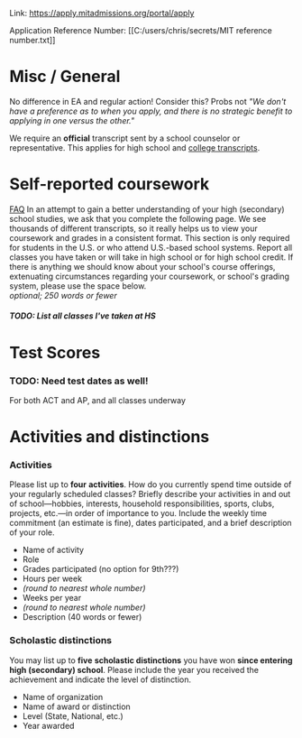 Link: https://apply.mitadmissions.org/portal/apply

Application Reference Number: [[C:/users/chris/secrets/MIT reference number.txt]]


# Misc / General
No difference in EA and regular action! Consider this? Probs not
*"We don't have a preference as to when you apply, and there is no strategic benefit to applying in one versus the other."*

We require an **official** transcript sent by a school counselor or representative. This applies for high school and [college transcripts](https://mitadmissions.org/help/faq/college-transcripts/).


# Self-reported coursework
[FAQ](https://mitadmissions.org/help/faq/self-reported-coursework/)
In an attempt to gain a better understanding of your high (secondary) school studies, we ask that you complete the following page. We see thousands of different transcripts, so it really helps us to view your coursework and grades in a consistent format.
This section is only required for students in the U.S. or who attend U.S.-based school systems. Report all classes you have taken or will take in high school or for high school credit.
If there is anything we should know about your school's course offerings, extenuating circumstances regarding your coursework, or school's grading system, please use the space below.  
_optional; 250 words or fewer_
##### TODO: List all classes I've taken at HS


# Test Scores
### TODO: Need test dates as well!
For both ACT and AP, and all classes underway


# Activities and distinctions
### Activities
Please list up to **four** **activities**.
How do you currently spend time outside of your regularly scheduled classes? Briefly describe your activities in and out of school—hobbies, interests, household responsibilities, sports, clubs, projects, etc.—in order of importance to you. Include the weekly time commitment (an estimate is fine), dates participated, and a brief description of your role.

- Name of activity
- Role
- Grades participated (no option for 9th???)
- Hours per week
- _(round to nearest whole number)_
- Weeks per year
- _(round to nearest whole number)_
- Description (40 words or fewer)

### Scholastic distinctions
You may list up to **five** **scholastic distinctions** you have won **since entering high (secondary) school**. Please include the year you received the achievement and indicate the level of distinction.

- Name of organization
- Name of award or distinction
- Level (State, National, etc.)
- Year awarded
